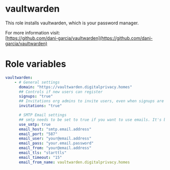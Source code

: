 # vaultwarden
This role installs vaultwarden, which is your password manager. 

For more information visit:  
[https://github.com/dani-garcia/vaultwarden](https://github.com/dani-garcia/vaultwarden)

# Role variables
```yaml
vaultwarden:
    - # General settings
      domain: "https://vaultwarden.digitalprivacy.homes"
      ## Controls if new users can register
      signups: "true"
      ## Invitations org admins to invite users, even when signups are disabled
      invitations: "true"

      # SMTP Email settings
      ## smtp needs to be set to true if you want to use emails. It's by default set to false.
      use_smtp: true
      email_host: "smtp.email.address"
      email_port: "587"
      email_user: "your@email.address"
      email_pass: "your.email.password"
      email_from: "your@email.address"
      email_tls: "starttls"
      email_timeout: "15"
      email_from_name: vaultwarden.digitalprivacy.homes
```